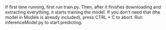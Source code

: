 If first time running, first run train.py.
Then, after it finishes downloading and extracting everything, it starts training the model. If you don't need that (the model in Models is already included), press CTRL + C to abort.
Run inferenceModel.py to start predicting.